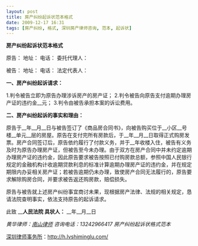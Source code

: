 ```yaml
---
layout: post
title: 房产纠纷起诉状范本格式
date: 2009-12-17 16:31
tags: [房产纠纷, 格式, 深圳房产律师咨询, 范本, 起诉状]
---
```

<strong>房产纠纷起诉状范本格式</strong>

原告：
地址：
电话：
委托代理人：

被告：
地址：
电话：
法定代表人：

<strong>一、房产纠纷起诉请求： </strong>

1.判令被告立即为原告办理涉诉房产的房产证；
2.判令被告向原告支付逾期办理房产证的违约金__元；
3.判令由被告承担本案的诉讼费用。

<strong>二、房产纠纷起诉的事实和理由： </strong>

原告于__年__月__日与被告签订了《商品房合同书》，向被告购买位于__小区__号楼__单元__层的房屋。原告在支付完所有房款后，于__年__月__日取得正式购房发票。房产合同签订后，原告依约履行了付款义务，并于__年收楼入住，被告有义务及时为原告办理房产证，但被告至今未办理。由于双方在房产合同中并未约定逾期办理房产证的违约金，因此原告要求被告按照已付购房款总额，参照中国人民银行规定的金融机构计收逾期贷款利息的标准计算逾期办理房产证的违约金，并在规定期限内办妥相关房产证；若被告逾期仍未办理，致使房产合同无法履行的，原告要求解除购房合同，并要求被告返还购房款，赔偿损失。

原告与被告就上述房产纠纷事宜商讨未果，现根据房产法律、法规的相关规定，恳请法院查明事实，依法支持原告的起诉请求。

此致
____人民法院
具状人：__
__年__月__日

<em>黄华律师：<a href="http://h.lvshiminglu.com/" target="_self">南山律师</a>
咨询电话：13242966417
房产纠纷起诉状格式范本</em>

<a href="http://h.lvshiminglu.com/">深圳律师事务所</a>：<a href="http://h.lvshiminglu.com/">http://h.lvshiminglu.com/</a>

